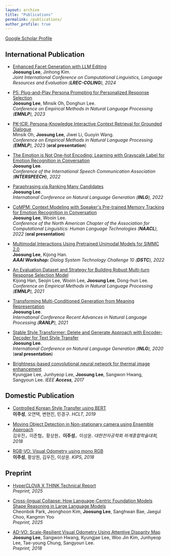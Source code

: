 ```yaml
---
layout: archive
title: "Publications"
permalink: /publications/
author_profile: true
---
```


[Google Scholar Profile](https://scholar.google.co.kr/citations?hl=ko&user=97I4jiEAAAAJ&view_op=list_works&sortby=pubdate)

## International Publication
- [Enhanced Facet Generation with LLM Editing](https://arxiv.org/pdf/2403.16345.pdf) <br>
**Joosung Lee**, Jinhong Kim. <br>
*Joint International Conference on Computational Linguistics, Language Resources and Evaluation (**LREC-COLING**), 2024*

- [P5: Plug-and-Play Persona Prompting for Personalized Response Selection](https://arxiv.org/pdf/2310.06390.pdf) <br>
**Joosung Lee**, Minsik Oh, Donghun Lee. <br>
*Conference on Empirical Methods in Natural Language Processing (**EMNLP**), 2023*

- [PK-ICR: Persona-Knowledge Interactive Context Retrieval for Grounded Dialogue](https://arxiv.org/pdf/2302.06674.pdf) <br>
Minsik Oh, **Joosung Lee**, Jiwei Li, Guoyin Wang. <br>
*Conference on Empirical Methods in Natural Language Processing (**EMNLP**), 2023* (**oral presentation**)

- [The Emotion is Not One-hot Encoding: Learning with Grayscale Label for Emotion Recognition in Conversation](https://www.isca-speech.org/archive/pdfs/interspeech_2022/lee22e_interspeech.pdf) <br>
**Joosung Lee**. <br>
*Conference of the International Speech Communication Association (**INTERSPEECH**), 2022*

- [Paraphrasing via Ranking Many Candidates](https://aclanthology.org/2022.inlg-main.6.pdf) <br>
**Joosung Lee**. <br>
*International Conference on Natural Language Generation (**INLG**), 2022*

- [CoMPM: Context Modeling with Speaker's Pre-trained Memory Tracking for Emotion Recognition in Conversation](https://aclanthology.org/2022.naacl-main.416.pdf) <br>
**Joosung Lee**, Wooin Lee. <br>
*Conference of the North American Chapter of the Association for Computational Linguistics: Human Language Technologies (**NAACL**), 2022* (**oral presentation**)

- [Multimodal Interactions Using Pretrained Unimodal Models for SIMMC 2.0](https://arxiv.org/pdf/2112.05328.pdf) <br>
**Joosung Lee**, Kijong Han. <br>
***AAAI Workshop:** Dialog System Technology Challenge 10 (**DSTC**), 2022*

- [An Evaluation Dataset and Strategy for Building Robust Multi-turn Response Selection Model](https://arxiv.org/pdf/2109.04834.pdf) <br>
Kijong Han, Seojin Lee, Wooin Lee, **Joosung Lee**, Dong-hun Lee. <br>
*Conference on Empirical Methods in Natural Language Processing (**EMNLP**), 2021*

- [Transforming Multi-Conditioned Generation from Meaning Representation](https://aclanthology.org/2021.ranlp-1.92.pdf) <br>
**Joosung Lee**. <br>
*International Conference Recent Advances in Natural Language Processing (**RANLP**), 2021*

- [Stable Style Transformer: Delete and Generate Approach with Encoder-Decoder for Text Style Transfer](https://aclanthology.org/2020.inlg-1.25.pdf) <br>
**Joosung Lee**. <br>
*International Conference on Natural Language Generation (**INLG**), 2020* (**oral presentation**)

- [Brightness-based convolutional neural network for thermal image enhancement](https://ieeexplore.ieee.org/stamp/stamp.jsp?tp=&arnumber=8094863) <br>
Kyungjae Lee, Junhyeop Lee, **Joosung Lee**, Sangwon Hwang, Sangyoun Lee. *IEEE **Access**, 2017*

## Domestic Publication
- [Controlled Korean Style Transfer using BERT](https://www.koreascience.or.kr/article/CFKO201930060752841.pdf) <br>
**이주성**, 오연택, 변현진, 민경구. *HCLT, 2019*

- [Moving Object Detection in Non-stationary camera using Ensemble Approach](https://www.dbpia.co.kr/Journal/articleDetail?nodeId=NODE07515805) <br>
김우진，이준협，황상원，**이주성**，이상윤. *대한전자공학회 하계종합학술대회, 2018*

- [RGB-VO: Visual Odometry using mono RGB](https://www.koreascience.or.kr/article/CFKO201826259815539.page) <br>
**이주성**, 황상원, 김우진, 이상윤. *KIPS, 2018*

## Preprint
- [HyperCLOVA X THINK Technical Report](https://arxiv.org/pdf/2506.22403) <br>
*Preprint, 2025*

- [Cross-lingual Collapse: How Language-Centric Foundation Models Shape Reasoning in Large Language Models](https://arxiv.org/pdf/2506.05850) <br>
Cheonbok Park, Jeonghoon Kim, **Joosung Lee**, Sanghwan Bae, Jaegul Choo, Kangmin Yoo <br>
*Preprint, 2025*

- [AD-VO: Scale-Resilient Visual Odometry Using Attentive Disparity Map](https://arxiv.org/pdf/2001.02090) <br>
**Joosung Lee**, Sangwon Hwang, Kyungjae Lee, Woo Jin Kim, Junhyeop Lee, Tae-young Chung, Sangyoun Lee. <br>
*Preprint, 2018*
